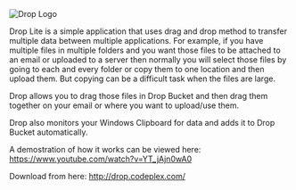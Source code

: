 <img src="http://download-codeplex.sec.s-msft.com/Download?ProjectName=drop&DownloadId=1490559&Build=21031" alt="Drop Logo"/>

Drop Lite is a simple application that uses drag and drop method to transfer multiple data between multiple applications. For example, if you have multiple files in multiple folders and you want those files to be attached to an email or uploaded to a server then normally you will select those files by going to each and every folder or copy them to one location and then upload them. But copying can be a difficult task when the files are large.

Drop allows you to drag those files in Drop Bucket and then drag them together on your email or where you want to upload/use them.

Drop also monitors your Windows Clipboard for data and adds it to Drop Bucket automatically.

A demostration of how it works can be viewed here: https://www.youtube.com/watch?v=YT_jAjn0wA0

Download from here: http://drop.codeplex.com/

